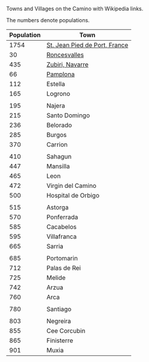 
Towns and Villages on the Camino with Wikipedia links.

The numbers denote populations.

Population | Town
----------- | -----
| 1754   | [St. Jean Pied de Port, France](https://en.wikipedia.org/wiki/Saint-Jean-Pied-de-Port)
| 30  | [Roncesvalles](https://en.wikipedia.org/wiki/Roncesvalles)
| 435 | [Zubiri, Navarre](https://en.wikipedia.org/wiki/Zubiri,_Navarre)
| 66  | [Pamplona](https://en.wikipedia.org/wiki/Pamplona)
| 112 | Estella
| 165 | Logrono
|     |
| 195 | Najera
| 215 | Santo Domingo
| 236 | Belorado
| 285 | Burgos
| 370 | Carrion
|     |
| 410 | Sahagun
| 447 | Mansilla
| 465 | Leon
| 472 | Virgin del Camino
| 500 | Hospital de Orbigo
|     |
| 515 | Astorga
| 570 | Ponferrada
| 585 | Cacabelos
| 595 | Villafranca
| 665 | Sarria
|     |
| 685 | Portomarin
| 712 | Palas de Rei
| 725 | Melide
| 742 | Arzua
| 760 | Arca
|     |
| 780 | Santiago
|     |
| 803 | Negreira
| 855 | Cee Corcubin
| 865 | Finisterre
| 901 | Muxia
